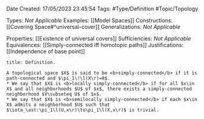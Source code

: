 <div class="topSpace"></div>

Date Created: 17/05/2023 23:45:54
Tags: #Type/Definition #Topic/Topology

Types: <i>Not Applicable</i>
Examples: [[Model Spaces]]
Constructions: [[Covering Space#^universal-cover]]
Generalizations: <i>Not Applicable</i>

Properties: [[Existence of universal covers]]
Sufficiencies: <i>Not Applicable</i>
Equivalences: [[Simply-connected iff homotopic paths]]
Justifications: [[Independence of base point]]

``` ad-Definition
title: Definition.

A topological space $X$ is said to be <b>simply-connected</b> if it is path-connected and $\pi_1\!\l(X\r)=0$.
* We say that $X$ is <b>locally simply-connected</b> if for all $x\in X$ and all neighborhoods $U$ of $x$, there exists a simply-connected neighborhood $V\subseteq U$ of $x$.
* We say that $X$ is <b>semilocally simply-connected</b> if each $x\in X$ admits a neighborhood $U$ such that $\iota_\ast:\pi_1\l(U,x\r)\to\pi_1\l(X,x\r)$ is trivial.

```
